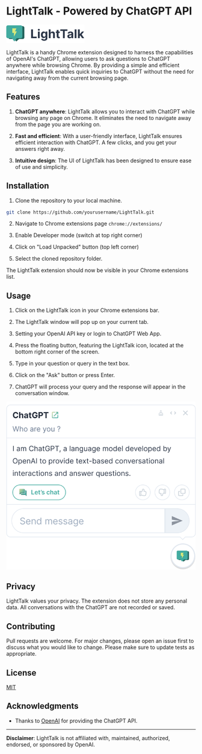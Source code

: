 # LightTalk - Powered by ChatGPT API

![LightTalk logo](./assets/logo.png)

LightTalk is a handy Chrome extension designed to harness the capabilities of OpenAI's ChatGPT, allowing users to ask questions to ChatGPT anywhere while browsing Chrome. By providing a simple and efficient interface, LightTalk enables quick inquiries to ChatGPT without the need for navigating away from the current browsing page.

## Features

1. **ChatGPT anywhere**: LightTalk allows you to interact with ChatGPT while browsing any page on Chrome. It eliminates the need to navigate away from the page you are working on.

2. **Fast and efficient**: With a user-friendly interface, LightTalk ensures efficient interaction with ChatGPT. A few clicks, and you get your answers right away.

3. **Intuitive design**: The UI of LightTalk has been designed to ensure ease of use and simplicity.

## Installation

1. Clone the repository to your local machine.

```bash
git clone https://github.com/yourusername/LightTalk.git
```

2. Navigate to Chrome extensions page `chrome://extensions/`

3. Enable Developer mode (switch at top right corner)

4. Click on "Load Unpacked" button (top left corner)

5. Select the cloned repository folder.

The LightTalk extension should now be visible in your Chrome extensions list.

## Usage

1. Click on the LightTalk icon in your Chrome extensions bar.

2. The LightTalk window will pop up on your current tab.

3. Setting your OpenAI API key or login to ChatGPT Web App.

4. Press the floating button, featuring the LightTalk icon, located at the bottom right corner of the screen.

5. Type in your question or query in the text box.

6. Click on the "Ask" button or press Enter.

7. ChatGPT will process your query and the response will appear in the conversation window.

![LightTalk sample](./assets/sample.png)

## Privacy

LightTalk values your privacy. The extension does not store any personal data. All conversations with the ChatGPT are not recorded or saved.

## Contributing

Pull requests are welcome. For major changes, please open an issue first to discuss what you would like to change. Please make sure to update tests as appropriate.

## License

[MIT](https://choosealicense.com/licenses/mit/)

## Acknowledgments

- Thanks to [OpenAI](https://openai.com) for providing the ChatGPT API.

---

**Disclaimer**: LightTalk is not affiliated with, maintained, authorized, endorsed, or sponsored by OpenAI.